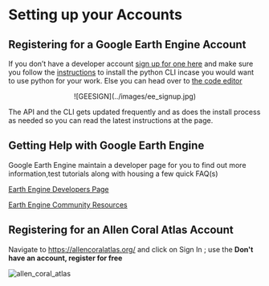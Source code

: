 # Setting up your Accounts

## Registering for a Google Earth Engine Account
If you don’t have a developer account [sign up for one here](https://signup.earthengine.google.com/) and make sure you follow the [instructions](https://developers.google.com/earth-engine/python_install_manual) to install the python CLI incase you would want to use python for your work. Else you can head over to [the code editor](https://code.earthengine.google.com)

<center>![GEESIGN](../images/ee_signup.jpg)</center>

The API and the CLI gets updated frequently and as does the install process as needed so you can read the latest instructions at the page.

## Getting Help with Google Earth Engine
Google Earth Engine maintain a developer page for you to find out more information,test tutorials along with housing a few quick FAQ(s)

[Earth Engine Developers Page](https://developers.google.com/earth-engine/)

[Earth Engine Community Resources](https://developers.google.com/earth-engine/tutorials)


## Registering for an Allen Coral Atlas Account

Navigate to https://allencoralatlas.org/ and click on Sign In ; use the **Don't have an account, register for free**

![allen_coral_atlas](https://user-images.githubusercontent.com/6677629/117767953-43f37800-b1f7-11eb-9b1b-252e34c3d37f.png)
